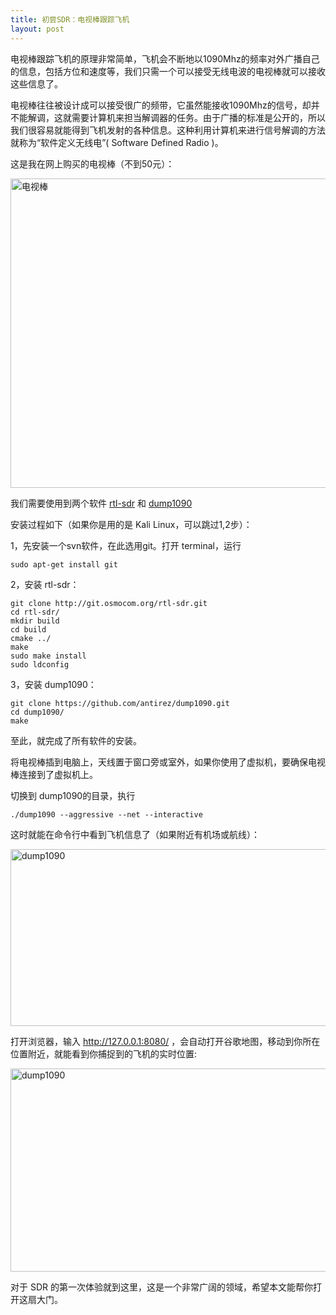 ```yaml
---
title: 初尝SDR：电视棒跟踪飞机
layout: post
---
```

电视棒跟踪飞机的原理非常简单，飞机会不断地以1090Mhz的频率对外广播自己的信息，包括方位和速度等，我们只需一个可以接受无线电波的电视棒就可以接收这些信息了。

电视棒往往被设计成可以接受很广的频带，它虽然能接收1090Mhz的信号，却并不能解调，这就需要计算机来担当解调器的任务。由于广播的标准是公开的，所以我们很容易就能得到飞机发射的各种信息。这种利用计算机来进行信号解调的方法就称为“软件定义无线电”( Software Defined Radio )。

这是我在网上购买的电视棒（不到50元）：

[<img class="alignnone wp-image-126 size-large" src="http://prdwb.github.io/images/2015/05/IMG_20150517_114704-1024x768.jpg" alt="电视棒" width="660" height="495" />][1]

我们需要使用到两个软件 <a href="http://sdr.osmocom.org/trac/wiki/rtl-sdr" target="_blank">rtl-sdr</a> 和 <a href="https://github.com/antirez/dump1090" target="_blank">dump1090</a>

安装过程如下（如果你是用的是 Kali Linux，可以跳过1,2步）：

1，先安装一个svn软件，在此选用git。打开 terminal，运行

```
sudo apt-get install git
```

2，安装 rtl-sdr：

```
git clone http://git.osmocom.org/rtl-sdr.git 
cd rtl-sdr/ 
mkdir build 
cd build 
cmake ../ 
make 
sudo make install 
sudo ldconfig
```

3，安装 dump1090：

```
git clone https://github.com/antirez/dump1090.git 
cd dump1090/ 
make
```

至此，就完成了所有软件的安装。

将电视棒插到电脑上，天线置于窗口旁或室外，如果你使用了虚拟机，要确保电视棒连接到了虚拟机上。

切换到 dump1090的目录，执行

```
./dump1090 --aggressive --net --interactive
```

这时就能在命令行中看到飞机信息了（如果附近有机场或航线）：

[<img class="alignnone size-full wp-image-127" src="http://prdwb.github.io/images/2015/05/Image-043.png" alt="dump1090" width="721" height="283" />][2]

打开浏览器，输入 http://127.0.0.1:8080/ ，会自动打开谷歌地图，移动到你所在位置附近，就能看到你捕捉到的飞机的实时位置:

[<img class="alignnone size-large wp-image-128" src="http://prdwb.github.io/images/2015/05/Image-042-1024x505.png" alt="dump1090" width="660" height="325" />][3]

对于 SDR 的第一次体验就到这里，这是一个非常广阔的领域，希望本文能帮你打开这扇大门。

 [1]: http://prdwb.github.io/images/2015/05/IMG_20150517_114704.jpg
 [2]: http://prdwb.github.io/images/2015/05/Image-043.png
 [3]: http://prdwb.github.io/images/2015/05/Image-042.png